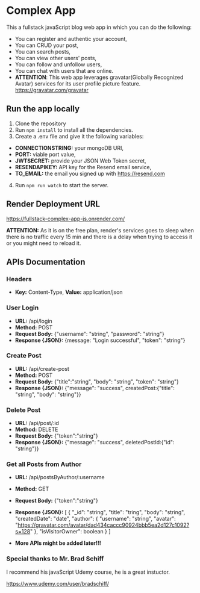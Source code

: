 # Complex App

This a fullstack javaScript blog web app in which you can do the following:

- You can register and authentic your account,
- You can CRUD your post,
- You can search posts,
- You can view other users' posts,
- You can follow and unfollow users,
- You can chat with users that are online.
- **ATTENTION**: This web app leverages gravatar(Globally Recognized Avatar) services for its user profile picture feature.
https://gravatar.com/gravatar

## Run the app locally

1. Clone the repository
2. Run `npm install` to install all the dependencies.
3. Create a .env file and give it the following variables:

- **CONNECTIONSTRING:** your mongoDB URI,
- **PORT:** viable port value,
- **JWTSECRET:** provide your JSON Web Token secret,
- **RESENDAPIKEY:** API key for the Resend email service,
- **TO_EMAIL:** the email you signed up with https://resend.com

4. Run `npm run watch` to start the server.

## Render Deployment URL

https://fullstack-complex-app-js.onrender.com/

**ATTENTION:** As it is on the free plan, render's services goes to sleep when there is no traffic every 15 min and there is a delay when trying to access it or you might need to reload it.

## APIs Documentation


### Headers

- **Key:** Content-Type, **Value:** application/json


### User Login

- **URL:** /api/login
- **Method:** POST
- **Request Body:** {"username": "string", "password": "string"}
- **Response {JSON}:** {message: "Login successful", "token": "string"}


### Create Post

- **URL:** /api/create-post
- **Method:** POST
- **Request Body:** {"title":"string", "body": "string", "token": "string"}
- **Response {JSON}:** {"message": "success", createdPost:{"title": "string", "body": "string"}}


### Delete Post

- **URL:** /api/post/:id
- **Method:** DELETE
- **Request Body:** {"token":"string"}
- **Response {JSON}:** {"message": "success", deletedPostId:{"id": "string"}}


### Get all Posts from Author

- **URL:** /api/postsByAuthor/:username
- **Method:** GET
- **Request Body:** {"token":"string"}
- **Response {JSON}:** [
    {
        "_id": "string",
        "title": "tring",
        "body": "string",
        "createdDate": "date",
        "author": {
            "username": "string",
            "avatar": "https://gravatar.com/avatar/dad434caccc90924bbb5ea2d127c1092?s=128"
            },
        "isVisitorOwner": boolean
    }
]

- **More APIs might be added later!!!**

### Special thanks to Mr. Brad Schiff

I recommend his javaScript Udemy course, he is a great instuctor.

https://www.udemy.com/user/bradschiff/